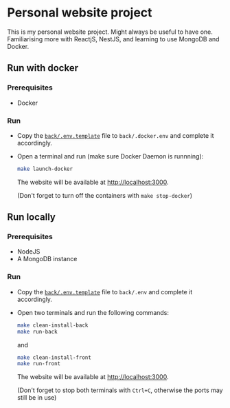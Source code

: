 # Personal website project

This is my personal website project. Might always be useful to have one. <br />
Familiarising more with ReactjS, NestJS, and learning to use MongoDB and Docker.

## Run with docker

### Prerequisites

- Docker

### Run

- Copy the [`back/.env.template`](back/.env.template) file to `back/.docker.env` and complete it accordingly.
- Open a terminal and run (make sure Docker Daemon is runnning):

  ```bash
  make launch-docker
  ```

  The website will be available at [http://localhost:3000](http://localhost:3000).

  (Don't forget to turn off the containers with `make stop-docker`)

## Run locally

### Prerequisites

- NodeJS
- A MongoDB instance

### Run

- Copy the [`back/.env.template`](back/.env.template) file to `back/.env` and complete it accordingly.
- Open two terminals and run the following commands:

  ```bash
  make clean-install-back
  make run-back
  ```

  and

  ```bash
  make clean-install-front
  make run-front
  ```

  The website will be available at [http://localhost:3000](http://localhost:3000).

  (Don't forget to stop both terminals with `Ctrl+C`, otherwise the ports may still be in use)
